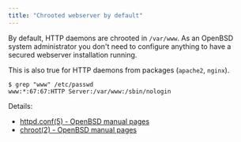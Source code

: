 ```yaml
---
title: "Chrooted webserver by default"
---
```


By default, HTTP daemons are chrooted in `/var/www`. As an OpenBSD
system administrator you don't need to configure anything to have a secured
webserver installation running.

This is also true for HTTP daemons from packages (`apache2`, `nginx`).

```
$ grep "www" /etc/passwd
www:*:67:67:HTTP Server:/var/www:/sbin/nologin
```

Details:

* [httpd.conf(5) - OpenBSD manual pages](https://man.openbsd.org/httpd.conf.5)
* [chroot(2) - OpenBSD manual pages](https://man.openbsd.org/man2/chroot.2)

